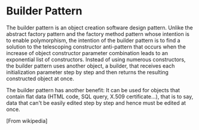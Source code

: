 # Builder Pattern

The builder pattern is an object creation software design pattern. Unlike the abstract factory pattern and the factory method pattern whose intention is to enable polymorphism, the intention of the builder pattern is to find a solution to the telescoping constructor anti-pattern that occurs when the increase of object constructor parameter combination leads to an exponential list of constructors. Instead of using numerous constructors, the builder pattern uses another object, a builder, that receives each initialization parameter step by step and then returns the resulting constructed object at once.

The builder pattern has another benefit: It can be used for objects that contain flat data (HTML code, SQL query, X.509 certificate…), that is to say, data that can't be easily edited step by step and hence must be edited at once.

[From wikipedia]